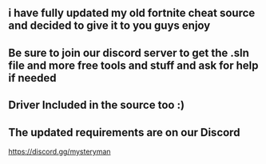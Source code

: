 i have fully updated my old fortnite cheat source and decided to give it to you guys enjoy
------------------------------------------------------------------------------------------
Be sure to join our discord server to get the .sln file and more free tools and stuff and ask for help if needed
-------------------------------------------------------------------------------------
Driver Included in the source too :)
-------------------------------------------------------------------------------------
The updated requirements are on our Discord 
------- 
https://discord.gg/mysteryman
